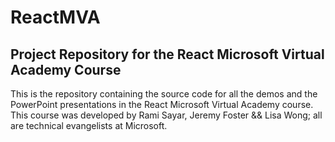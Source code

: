 # ReactMVA
## Project Repository for the React Microsoft Virtual Academy Course

This is the repository containing the source code for all the demos and the PowerPoint presentations in the React Microsoft Virtual Academy course. This course was developed by Rami Sayar, Jeremy Foster && Lisa Wong; all are technical evangelists at Microsoft.

